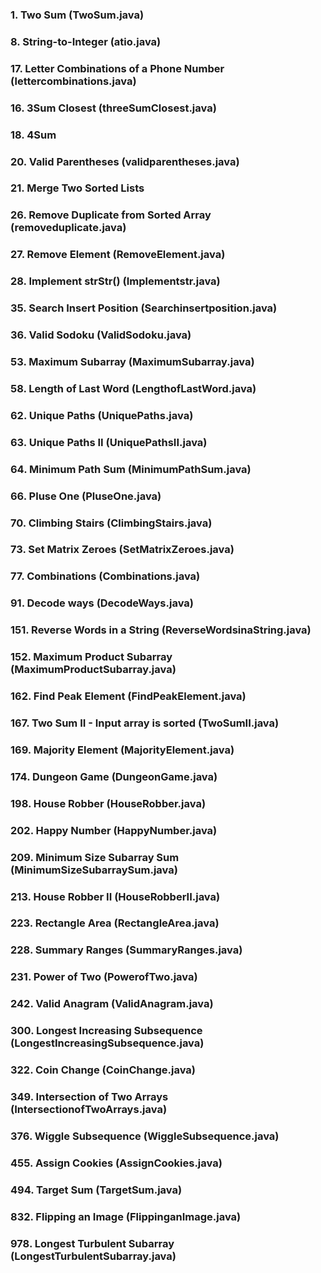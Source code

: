 ### 1. Two Sum (TwoSum.java)

### 8. String-to-Integer (atio.java)

### 17. Letter Combinations of a Phone Number (lettercombinations.java)

### 16. 3Sum Closest (threeSumClosest.java)

### 18. 4Sum
 
### 20. Valid Parentheses (validparentheses.java)

### 21. Merge Two Sorted Lists

### 26. Remove Duplicate from Sorted Array (removeduplicate.java)

### 27. Remove Element (RemoveElement.java)
      
### 28. Implement strStr() (Implementstr.java)

### 35. Search Insert Position (Searchinsertposition.java)

### 36. Valid Sodoku (ValidSodoku.java)

### 53. Maximum Subarray (MaximumSubarray.java)

### 58. Length of Last Word (LengthofLastWord.java)

### 62. Unique Paths (UniquePaths.java)

### 63. Unique Paths II (UniquePathsII.java)

### 64. Minimum Path Sum (MinimumPathSum.java)

### 66. Pluse One (PluseOne.java)

### 70. Climbing Stairs (ClimbingStairs.java)

### 73. Set Matrix Zeroes (SetMatrixZeroes.java)

### 77. Combinations (Combinations.java)

### 91. Decode ways (DecodeWays.java)

### 151. Reverse Words in a String (ReverseWordsinaString.java)

### 152. Maximum Product Subarray (MaximumProductSubarray.java)

### 162. Find Peak Element (FindPeakElement.java)

### 167. Two Sum II - Input array is sorted (TwoSumII.java)

### 169. Majority Element (MajorityElement.java)

### 174. Dungeon Game (DungeonGame.java)

### 198. House Robber (HouseRobber.java)

### 202. Happy Number (HappyNumber.java)

### 209. Minimum Size Subarray Sum (MinimumSizeSubarraySum.java)

### 213. House Robber II (HouseRobberII.java)

### 223. Rectangle Area (RectangleArea.java)

### 228. Summary Ranges (SummaryRanges.java)

### 231. Power of Two (PowerofTwo.java)

### 242. Valid Anagram (ValidAnagram.java)

### 300. Longest Increasing Subsequence (LongestIncreasingSubsequence.java)

### 322. Coin Change (CoinChange.java)

### 349. Intersection of Two Arrays (IntersectionofTwoArrays.java)

### 376. Wiggle Subsequence (WiggleSubsequence.java)

### 455. Assign Cookies (AssignCookies.java)

### 494. Target Sum (TargetSum.java)

### 832. Flipping an Image (FlippinganImage.java)

### 978. Longest Turbulent Subarray (LongestTurbulentSubarray.java)
